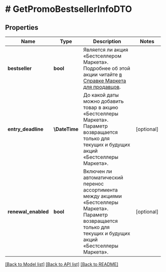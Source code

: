 # # GetPromoBestsellerInfoDTO

## Properties

Name | Type | Description | Notes
------------ | ------------- | ------------- | -------------
**bestseller** | **bool** | Является ли акция «Бестселлером Маркета». Подробнее об этой акции читайте [в Справке Маркета для продавцов](https://yandex.ru/support2/marketplace/ru/marketing/promos/market/bestsellers). |
**entry_deadline** | **\DateTime** | До какой даты можно добавить товар в акцию «Бестселлеры Маркета».  Параметр возвращается только для текущих и будущих акций «Бестселлеры Маркета». | [optional]
**renewal_enabled** | **bool** | Включен ли автоматический перенос ассортимента между акциями «Бестселлеры Маркета».  Параметр возвращается только для текущих и будущих акций «Бестселлеры Маркета». | [optional]

[[Back to Model list]](../../README.md#models) [[Back to API list]](../../README.md#endpoints) [[Back to README]](../../README.md)
